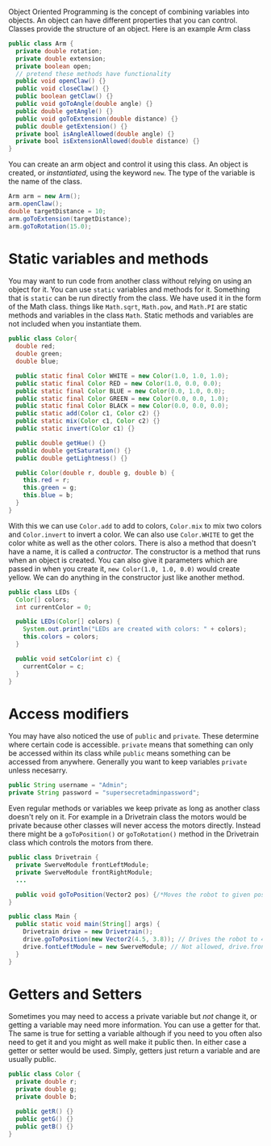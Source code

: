 Object Oriented Programming is the concept of combining variables into objects. An object can have different properties that you can control. Classes provide the structure of an object. Here is an example Arm class

```java
public class Arm {
  private double rotation;
  private double extension;
  private boolean open;
  // pretend these methods have functionality
  public void openClaw() {}
  public void closeClaw() {}
  public boolean getClaw() {}
  public void goToAngle(double angle) {}
  public double getAngle() {}
  public void goToExtension(double distance) {}
  public double getExtension() {}
  private bool isAngleAllowed(double angle) {}
  private bool isExtensionAllowed(double distance) {}
}
```

You can create an arm object and control it using this class. An object is created, or *instantiated*, using the keyword `new`. The type of the variable is the name of the class.

```java
Arm arm = new Arm();
arm.openClaw();
double targetDistance = 10;
arm.goToExtension(targetDistance);
arm.goToRotation(15.0);
```

# Static variables and methods

You may want to run code from another class without relying on using an object for it. You can use `static` variables and methods for it. Something that is `static` can be run directly from the class. We have used it in the form of the Math class. things like `Math.sqrt`, `Math.pow`, and `Math.PI` are static methods and variables in the class `Math`. Static methods and variables are not included when you instantiate them.

```java
public class Color{
  double red;
  double green;
  double blue;

  public static final Color WHITE = new Color(1.0, 1.0, 1.0);
  public static final Color RED = new Color(1.0, 0.0, 0.0);
  public static final Color BLUE = new Color(0.0, 1.0, 0.0);
  public static final Color GREEN = new Color(0.0, 0.0, 1.0);
  public static final Color BLACK = new Color(0.0, 0.0, 0.0);
  public static add(Color c1, Color c2) {}
  public static mix(Color c1, Color c2) {}
  public static invert(Color c1) {}

  public double getHue() {}
  public double getSaturation() {}
  public double getLightness() {}

  public Color(double r, double g, double b) {
    this.red = r;
    this.green = g;
    this.blue = b;
  }
}
```

With this we can use `Color.add` to add to colors, `Color.mix` to mix two colors and `Color.invert` to invert a color. We can also use `Color.WHITE` to get the color white as well as the other colors. There is also a method that doesn't have a name, it is called a *contructor*. The constructor is a method that runs when an object is created. You can also give it parameters which are passed in when you create it, `new Color(1.0, 1.0, 0.0)` would create yellow. We can do anything in the constructor just like another method.

```java
public class LEDs {
  Color[] colors;
  int currentColor = 0;

  public LEDs(Color[] colors) {
    System.out.println("LEDs are created with colors: " + colors);
    this.colors = colors;
  }

  public void setColor(int c) {
    currentColor = c;
  }
}
```

# Access modifiers

You may have also noticed the use of `public` and `private`. These determine where certain code is accessible. `private` means that something can only be accessed within its class while `public` means something can be accessed from anywhere. Generally you want to keep variables `private` unless necesarry.

```java
public String username = "Admin";
private String password = "supersecretadminpassword";
```

Even regular methods or variables we keep private as long as another class doesn't rely on it. For example in a Drivetrain class the motors would be private because other classes will never access the motors directly. Instead there might be a `goToPosition()` or `goToRotation()` method in the Drivetrain class which controls the motors from there.

```java
public class Drivetrain {
  private SwerveModule frontLeftModule;
  private SwerveModule frontRightModule;
  ...

  public void goToPosition(Vector2 pos) {/*Moves the robot to given position*/}
}

public class Main {
  public static void main(String[] args) {
    Drivetrain drive = new Drivetrain();
    drive.goToPosition(new Vector2(4.5, 3.8)); // Drives the robot to 4.5 meters and 3.8 meters
    drive.fontLeftModule = new SwerveModule; // Not allowed, drive.frontLeftModule is private
  }
}
```

# Getters and Setters

Sometimes you may need to access a private variable but *not* change it, or getting a variable may need more information. You can use a getter for that. The same is true for setting a variable although if you need to you often also need to get it and you might as well make it public then. In either case a getter or setter would be used. Simply, getters just return a variable and are usually public.

```java
public class Color {
  private double r;
  private double g;
  private double b;

  public getR() {}
  public getG() {}
  public getB() {} 
}
```
